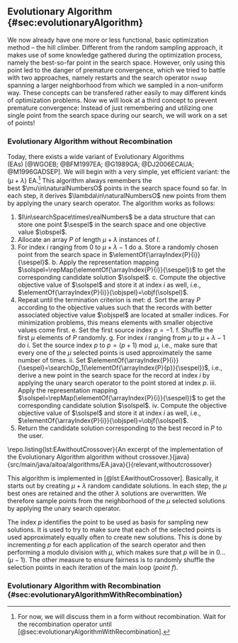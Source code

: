 ## Evolutionary Algorithm {#sec:evolutionaryAlgorithm}

We now already have one more or less functional, basic optimization method &ndash; the hill climber.
Different from the random sampling approach, it makes use of some knowledge gathered during the optimization process, namely the best-so-far point in the search space.
However, only using this point led to the danger of premature convergence, which we tried to battle with two approaches, namely restarts and the search operator `nswap` spanning a larger neighborhood from which we sampled in a non-uniform way.
These concepts can be transfered rather easily to may different kinds of optimization problems.
Now we will look at a third concept to prevent premature convergence: Instead of just remembering and utilizing one single point from the search space during our search, we will work on a set of points!

### Evolutionary Algorithm without Recombination

Today, there exists a wide variant of Evolutionary Algorithms (EAs)&nbsp;[@WGOEB; @BFM1997EA; @G1989GA; @DJ2006ECAUA; @M1996GADSEP].
We will begin with a very simple, yet efficient variant: the $(\mu+\lambda)$&nbsp;EA.[^EA:no:recombination]
This algorithm always remembers the best&nbsp;$\mu\in\naturalNumbersO$ points in the search space found so far.
In each step, it derives&nbsp;$\lambda\in\naturalNumbersO$ new points from them by applying the unary search operator.
The algorithm works as follows:

[^EA:no:recombination]: For now, we will discuss them in a form without recombination. Wait for the recombination operator until [@sec:evolutionaryAlgorithmWithRecombination].

1. $I\in\searchSpace\times\realNumbers$ be a data structure that can store one point&nbsp;$\sespel$ in the search space and one objective value&nbsp;$\obspel$.
2. Allocate an array&nbsp;$P$ of length&nbsp;$\mu+\lambda$ instances of&nbsp;$I$.
3. For index&nbsp;$i$ ranging from&nbsp;$0$ to&nbsp;$\mu+\lambda-1$ do
  a. Store a randomly chosen point from the search space in $\elementOf{\arrayIndex{P}{i}}{\sespel}$.
  b. Apply the representation mapping $\solspel=\repMap(\elementOf{\arrayIndex{P}{i}}{\sespel})$ to get the corresponding candidate solution&nbsp;$\solspel$.
  c. Compute the objective objective value of&nbsp;$\solspel$ and store it at index&nbsp;$i$ as well, i.e., $\elementOf{\arrayIndex{P}{i}}{\objspel}=\objf(\solspel)$.
4. Repeat until the termination criterion is met:
  d. Sort the array&nbsp;$P$ according to the objective values such that the records with better associated objective value&nbsp;$\objspel$ are located at smaller indices. For minimization problems, this means elements with smaller objective values come first.
  e. Set the first source index&nbsp;$p=-1$.
  f. Shuffle the first&nbsp;$\mu$ elements of&nbsp;$P$ randomly.
  g. For index&nbsp;$i$ ranging from&nbsp;$\mu$ to&nbsp;$\mu+\lambda-1$ do
    i. Set the source index&nbsp;$p$ to&nbsp;$p=(p+1)\bmod \mu$, i.e., make sure that every one of the&nbsp;$\mu$ selected points is used approximately the same number of times.
    ii. Set&nbsp;$\elementOf{\arrayIndex{P}{i}}{\sespel}=\searchOp_1(\elementOf{\arrayIndex{P}{p}}{\sespel})$, i.e., derive a new point in the search space for the record at index&nbsp;$i$ by applying the unary search operator to the point stored at index&nbsp;$p$.
    iii. Apply the representation mapping $\solspel=\repMap(\elementOf{\arrayIndex{P}{i}}{\sespel})$ to get the corresponding candidate solution&nbsp;$\solspel$.
    iv. Compute the objective objective value of&nbsp;$\solspel$ and store it at index&nbsp;$i$ as well, i.e., $\elementOf{\arrayIndex{P}{i}}{\objspel}=\objf(\solspel)$.
5. Return the candidate solution corresponding to the best record in&nbsp;$P$ to the user.

\repo.listing{lst:EAwithoutCrossover}{An excerpt of the implementation of the Evolutionary Algorithm algorithm without crossover.}{java}{src/main/java/aitoa/algorithms/EA.java}{}{relevant,withoutcrossover}

This algorithm is implemented in [@lst:EAwithoutCrossover].
Basically, it starts out by creating&nbsp;$\mu+\lambda$ random candidate solutions.
In each step, the&nbsp;$\mu$ best ones are retained and the other&nbsp;$\lambda$ solutions are overwritten.
We therefore sample points from the neighborhood of the&nbsp;$\mu$ selected solutions by applying the unary search operator.

The index&nbsp;$p$ identifies the point to be used as basis for sampling new solutions.
It is used to try to make sure that each of the selected points is used approximately equally often to create new solutions.
This is done by incrementing&nbsp;$p$ for each application of the search operator and then performing a modulo division with&nbsp;$\mu$, which makes sure that&nbsp;$p$ will be in&nbsp;$0\dots(\mu-1)$.
The other measure to ensure fairness is to randomly shuffle the selection points in each iteration of the main loop (*point&nbsp;f*).

### Evolutionary Algorithm with Recombination {#sec:evolutionaryAlgorithmWithRecombination}
